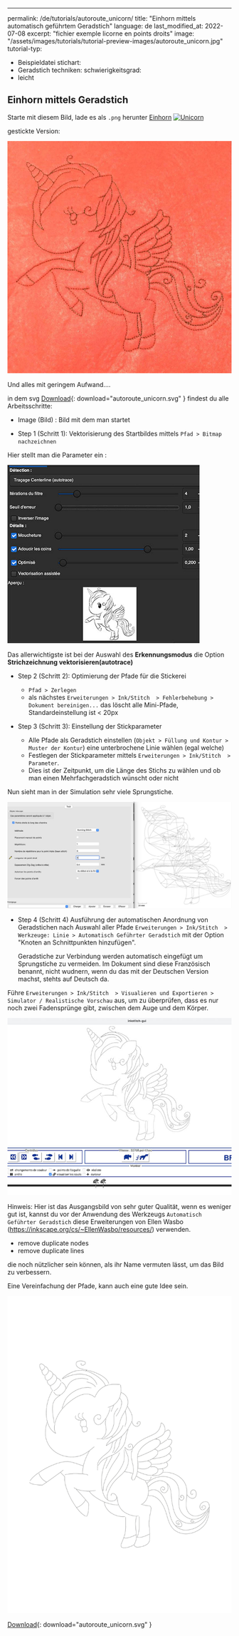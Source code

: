 ---
permalink: /de/tutorials/autoroute_unicorn/
title: "Einhorn mittels automatisch geführtem Geradstich"
language: de
last_modified_at: 2022-07-08
excerpt: "fichier exemple licorne en points droits"
image: "/assets/images/tutorials/tutorial-preview-images/autoroute_unicorn.jpg"
tutorial-typ:
  - Beispieldatei
stichart: 
  - Geradstich
techniken:
schwierigkeitsgrad: 
  - leicht

## Einhorn mittels Geradstich
Starte mit diesem Bild, lade es als `.png` herunter [Einhorn](https://freesvg.org/1539642047)
<a title="Public Domain" href="https://freesvg.org/1539642047"><img width="512" alt="Unicorn" src="https://freesvg.org/img/1539642047.png"></a>

gestickte Version:

![Brodée](/assets/images/tutorials/tutorial-preview-images/autoroute_unicorn.jpg)

Und alles mit geringem Aufwand....

in dem svg [Download](/assets/images/tutorials/samples/autoroute_unicorn.svg){: download="autoroute_unicorn.svg" } findest du alle Arbeitsschritte:


- Image (Bild) : Bild mit dem man startet


- Step 1 (Schritt 1): Vektorisierung des Startbildes mittels `Pfad > Bitmap nachzeichnen` 


Hier stellt man die Parameter ein :

![Paramètres](/assets/images/tutorials/autoroute/autoroute_unicorn_parameters.jpg)

Das allerwichtigste ist bei der Auswahl des **Erkennungsmodus** die Option **Strichzeichnung vektorisieren(autotrace)** 

- Step 2 (Schritt 2): Optimierung der Pfade für die Stickerei
  - `Pfad > Zerlegen` 
  - als nächstes  `Erweiterungen > Ink/Stitch  > Fehlerbehebung > Dokument bereinigen...` das löscht alle Mini-Pfade, Standardeinstellung ist < 20px

 
- Step 3 (Schritt 3): Einstellung der Stickparameter 
  - Alle Pfade als Geradstich einstellen (`Objekt > Füllung und Kontur > Muster der Kontur`) eine unterbrochene Linie wählen (egal welche)
  - Festlegen der Stickparameter mittels `Erweiterungen > Ink/Stitch  > Parameter`. 
  - Dies ist der Zeitpunkt, um die Länge des Stichs zu wählen und ob man einen Mehrfachgeradstich wünscht oder nicht



Nun sieht man in der Simulation sehr viele Sprungstiche.

![Sauts de fil](/assets/images/tutorials/autoroute/autoroute_unicorn_embroidery_params.jpg)


- Step 4 (Schritt 4)
   Ausführung der automatischen Anordnung von Geradstichen nach Auswahl aller Pfade
  `Erweiterungen > Ink/Stitch  > Werkzeuge: Linie > Automatisch Geführter Geradstich` mit der Option "Knoten an Schnittpunkten hinzufügen".
  
  Geradstiche zur Verbindung werden automatisch eingefügt um Sprungstiche zu vermeiden. Im Dokument sind diese Französisch benannt, nicht wudnern, wenn du das mit der Deutschen Version machst, stehts auf Deutsch da.
  
Führe `Erweiterungen > Ink/Stitch  > Visualieren und Exportieren > Simulator / Realistische Vorschau` aus, um zu überprüfen, dass es nur noch zwei Fadensprünge gibt, zwischen dem Auge und dem Körper.
   
   ![ohne Sprungstiche](/assets/images/tutorials/autoroute/autoroute_unicorn_embroidery_preview.jpg)
 

Hinweis: Hier ist das Ausgangsbild von sehr guter Qualität, wenn es weniger gut ist, kannst du vor der Anwendung des Werkzeugs `Automatisch Geführter Geradstich`
diese Erweiterungen von Ellen Wasbo (https://inkscape.org/cs/~EllenWasbo/resources/) verwenden.
- remove duplicate nodes
- remove duplicate lines

die noch nützlicher sein können, als ihr Name vermuten lässt, um das Bild zu verbessern.

Eine Vereinfachung der Pfade, kann auch eine gute Idee sein.


![SVG](/assets/images/tutorials/samples/autoroute_unicorn.svg)




[Download](/assets/images/tutorials/samples/autoroute_unicorn.svg){: download="autoroute_unicorn.svg" }
